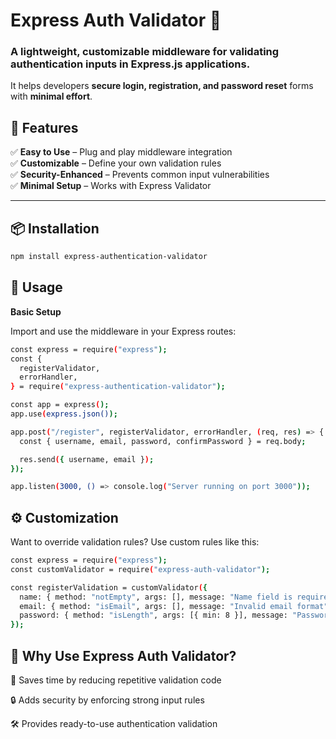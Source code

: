 # Express Auth Validator 🚀

### A lightweight, customizable middleware for **validating authentication inputs** in Express.js applications.

It helps developers **secure login, registration, and password reset** forms with **minimal effort**.

## 🌟 Features

✅ **Easy to Use** – Plug and play middleware integration  
✅ **Customizable** – Define your own validation rules  
✅ **Security-Enhanced** – Prevents common input vulnerabilities  
✅ **Minimal Setup** – Works with Express Validator

---

## 📦 Installation

```sh
npm install express-authentication-validator
```

## 🔧 Usage

**Basic Setup**

Import and use the middleware in your Express routes:

```sh
const express = require("express");
const {
  registerValidator,
  errorHandler,
} = require("express-authentication-validator");

const app = express();
app.use(express.json());

app.post("/register", registerValidator, errorHandler, (req, res) => {
  const { username, email, password, confirmPassword } = req.body;

  res.send({ username, email });
});

app.listen(3000, () => console.log("Server running on port 3000"));
```

## ⚙️ Customization

Want to override validation rules? Use custom rules like this:

```sh
const express = require("express");
const customValidator = require("express-auth-validator");

const registerValidation = customValidator({
  name: { method: "notEmpty", args: [], message: "Name field is required" },
  email: { method: "isEmail", args: [], message: "Invalid email format" },
  password: { method: "isLength", args: [{ min: 8 }], message: "Password must be at least 8 characters" },
});
```

## 🎯 Why Use Express Auth Validator?

🚀 Saves time by reducing repetitive validation code

🔒 Adds security by enforcing strong input rules

🛠 Provides ready-to-use authentication validation
